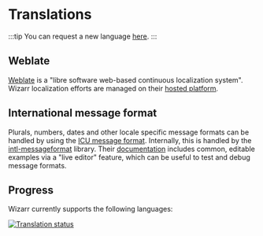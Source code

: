 # Translations

:::tip
You can request a new language [here](https://hosted.weblate.org/new-lang/immich/immich/).
:::

## Weblate

[Weblate](https://weblate.org/) is a "libre software web-based continuous localization system". Wizarr localization efforts are managed on their [hosted platform](https://hosted.weblate.org/projects/immich/immich/).

## International message format

Plurals, numbers, dates and other locale specific message formats can be handled by using the [ICU message format](https://unicode-org.github.io/icu/userguide/format_parse/messages/). Internally, this is handled by the [intl-messageformat](https://www.npmjs.com/package/intl-messageformat) library. Their [documentation](https://formatjs.io/docs/intl-messageformat/) includes common, editable examples via a "live editor" feature, which can be useful to test and debug message formats.

## Progress

Wizarr currently supports the following languages:

<a href="https://hosted.weblate.org/engage/immich/">
<img src="https://hosted.weblate.org/widget/immich/immich/multi-auto.svg" alt="Translation status" />
</a>

